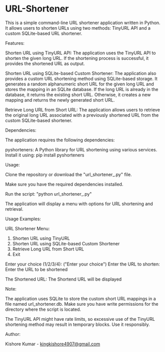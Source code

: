 # URL-Shortener


This is a simple command-line URL shortener application written in Python. It allows users to shorten URLs using two methods: 
TinyURL API and a custom SQLite-based URL shortener.

Features:


Shorten URL using TinyURL API: The application uses the TinyURL API to shorten the given long URL. If the shortening process is successful, it provides the shortened URL as output.

Shorten URL using SQLite-based Custom Shortener: The application also provides a custom URL shortening method using SQLite-based storage. It generates a random alphanumeric short URL for the given long URL and stores the mapping in an SQLite database. 
If the long URL is already in the database, it returns the existing short URL. Otherwise, it creates a new mapping and returns the newly generated short URL.

Retrieve Long URL from Short URL: The application allows users to retrieve the original long URL associated with a previously shortened URL from the custom SQLite-based shortener.

Dependencies:


The application requires the following dependencies:

pyshorteners: A Python library for URL shortening using various services. 
Install it using: pip install pyshorteners

Usage:


Clone the repository or download the "url_shortener_.py" file.

Make sure you have the required dependencies installed.

Run the script: "python url_shortener_.py"

The application will display a menu with options for URL shortening and retrieval.

Usage Examples:


URL Shortener Menu:
1. Shorten URL using TinyURL
2. Shorten URL using SQLite-based Custom Shortener
3. Retrieve Long URL from Short URL
4. Exit

Enter your choice (1/2/3/4): ("Enter your choice")
Enter the URL to shorten: Enter the URL to be shortened

The Shortened URL: The Shortend URL will be displayed

Note:

The application uses SQLite to store the custom short URL mappings in a file named url_shortener.db. 
Make sure you have write permissions for the directory where the script is located.

The TinyURL API might have rate limits, so excessive use of the TinyURL shortening method may result in temporary blocks. 
Use it responsibly.

Author:


Kishore Kumar - kingkishore4907@gmail.com
